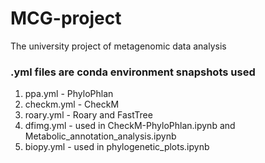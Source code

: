 # MCG-project
The university project of metagenomic data analysis

### .yml files are conda environment snapshots used
1. ppa.yml - PhyloPhlan
2. checkm.yml - CheckM
3. roary.yml - Roary and FastTree
4. dfimg.yml - used in CheckM-PhyloPhlan.ipynb and Metabolic_annotation_analysis.ipynb
5. biopy.yml - used in phylogenetic_plots.ipynb
